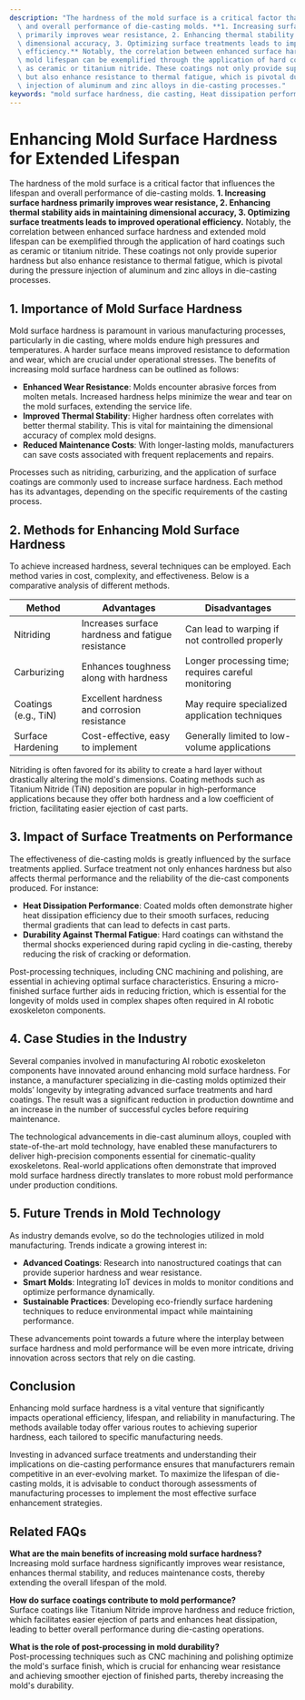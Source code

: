 ```yaml
---
description: "The hardness of the mold surface is a critical factor that influences the lifespan\
  \ and overall performance of die-casting molds. **1. Increasing surface hardness\
  \ primarily improves wear resistance, 2. Enhancing thermal stability aids in maintaining\
  \ dimensional accuracy, 3. Optimizing surface treatments leads to improved operational\
  \ efficiency.** Notably, the correlation between enhanced surface hardness and extended\
  \ mold lifespan can be exemplified through the application of hard coatings such\
  \ as ceramic or titanium nitride. These coatings not only provide superior hardness\
  \ but also enhance resistance to thermal fatigue, which is pivotal during the pressure\
  \ injection of aluminum and zinc alloys in die-casting processes."
keywords: "mold surface hardness, die casting, Heat dissipation performance, Die-casting process"
---
```

# Enhancing Mold Surface Hardness for Extended Lifespan

The hardness of the mold surface is a critical factor that influences the lifespan and overall performance of die-casting molds. **1. Increasing surface hardness primarily improves wear resistance, 2. Enhancing thermal stability aids in maintaining dimensional accuracy, 3. Optimizing surface treatments leads to improved operational efficiency.** Notably, the correlation between enhanced surface hardness and extended mold lifespan can be exemplified through the application of hard coatings such as ceramic or titanium nitride. These coatings not only provide superior hardness but also enhance resistance to thermal fatigue, which is pivotal during the pressure injection of aluminum and zinc alloys in die-casting processes.

## **1. Importance of Mold Surface Hardness**

Mold surface hardness is paramount in various manufacturing processes, particularly in die casting, where molds endure high pressures and temperatures. A harder surface means improved resistance to deformation and wear, which are crucial under operational stresses. The benefits of increasing mold surface hardness can be outlined as follows:

- **Enhanced Wear Resistance**: Molds encounter abrasive forces from molten metals. Increased hardness helps minimize the wear and tear on the mold surfaces, extending the service life.
- **Improved Thermal Stability**: Higher hardness often correlates with better thermal stability. This is vital for maintaining the dimensional accuracy of complex mold designs.
- **Reduced Maintenance Costs**: With longer-lasting molds, manufacturers can save costs associated with frequent replacements and repairs.

Processes such as nitriding, carburizing, and the application of surface coatings are commonly used to increase surface hardness. Each method has its advantages, depending on the specific requirements of the casting process.

## **2. Methods for Enhancing Mold Surface Hardness**

To achieve increased hardness, several techniques can be employed. Each method varies in cost, complexity, and effectiveness. Below is a comparative analysis of different methods.

| Method               | Advantages                                         | Disadvantages                                    |
|----------------------|---------------------------------------------------|-------------------------------------------------|
| Nitriding            | Increases surface hardness and fatigue resistance | Can lead to warping if not controlled properly  |
| Carburizing          | Enhances toughness along with hardness            | Longer processing time; requires careful monitoring |
| Coatings (e.g., TiN) | Excellent hardness and corrosion resistance       | May require specialized application techniques   |
| Surface Hardening    | Cost-effective, easy to implement                 | Generally limited to low-volume applications     |

Nitriding is often favored for its ability to create a hard layer without drastically altering the mold's dimensions. Coating methods such as Titanium Nitride (TiN) deposition are popular in high-performance applications because they offer both hardness and a low coefficient of friction, facilitating easier ejection of cast parts.

## **3. Impact of Surface Treatments on Performance**

The effectiveness of die-casting molds is greatly influenced by the surface treatments applied. Surface treatment not only enhances hardness but also affects thermal performance and the reliability of the die-cast components produced. For instance:

- **Heat Dissipation Performance**: Coated molds often demonstrate higher heat dissipation efficiency due to their smooth surfaces, reducing thermal gradients that can lead to defects in cast parts.
- **Durability Against Thermal Fatigue**: Hard coatings can withstand the thermal shocks experienced during rapid cycling in die-casting, thereby reducing the risk of cracking or deformation.

Post-processing techniques, including CNC machining and polishing, are essential in achieving optimal surface characteristics. Ensuring a micro-finished surface further aids in reducing friction, which is essential for the longevity of molds used in complex shapes often required in AI robotic exoskeleton components.

## **4. Case Studies in the Industry**

Several companies involved in manufacturing AI robotic exoskeleton components have innovated around enhancing mold surface hardness. For instance, a manufacturer specializing in die-casting molds optimized their molds’ longevity by integrating advanced surface treatments and hard coatings. The result was a significant reduction in production downtime and an increase in the number of successful cycles before requiring maintenance.

The technological advancements in die-cast aluminum alloys, coupled with state-of-the-art mold technology, have enabled these manufacturers to deliver high-precision components essential for cinematic-quality exoskeletons. Real-world applications often demonstrate that improved mold surface hardness directly translates to more robust mold performance under production conditions.

## **5. Future Trends in Mold Technology**

As industry demands evolve, so do the technologies utilized in mold manufacturing. Trends indicate a growing interest in:

- **Advanced Coatings**: Research into nanostructured coatings that can provide superior hardness and wear resistance.
- **Smart Molds**: Integrating IoT devices in molds to monitor conditions and optimize performance dynamically.
- **Sustainable Practices**: Developing eco-friendly surface hardening techniques to reduce environmental impact while maintaining performance.

These advancements point towards a future where the interplay between surface hardness and mold performance will be even more intricate, driving innovation across sectors that rely on die casting.

## Conclusion

Enhancing mold surface hardness is a vital venture that significantly impacts operational efficiency, lifespan, and reliability in manufacturing. The methods available today offer various routes to achieving superior hardness, each tailored to specific manufacturing needs. 

Investing in advanced surface treatments and understanding their implications on die-casting performance ensures that manufacturers remain competitive in an ever-evolving market. To maximize the lifespan of die-casting molds, it is advisable to conduct thorough assessments of manufacturing processes to implement the most effective surface enhancement strategies.

## Related FAQs

**What are the main benefits of increasing mold surface hardness?**  
Increasing mold surface hardness significantly improves wear resistance, enhances thermal stability, and reduces maintenance costs, thereby extending the overall lifespan of the mold.

**How do surface coatings contribute to mold performance?**  
Surface coatings like Titanium Nitride improve hardness and reduce friction, which facilitates easier ejection of parts and enhances heat dissipation, leading to better overall performance during die-casting operations.

**What is the role of post-processing in mold durability?**  
Post-processing techniques such as CNC machining and polishing optimize the mold's surface finish, which is crucial for enhancing wear resistance and achieving smoother ejection of finished parts, thereby increasing the mold's durability.
